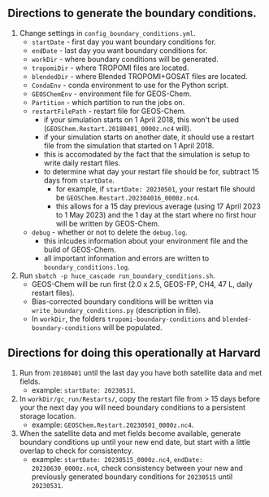 ## Directions to generate the boundary conditions.

1. Change settings in `config_boundary_conditions.yml`.
   - `startDate`       - first day you want boundary conditions for.
   - `endDate`         - last day you want boundary conditions for.
   - `workDir`         - where boundary conditions will be generated.
   - `tropomiDir`      - where TROPOMI files are located.
   - `blendedDir`      - where Blended TROPOMI+GOSAT files are located.
   - `CondaEnv`        - conda environment to use for the Python script.
   - `GEOSChemEnv`     - environment file for GEOS-Chem.
   - `Partition`       - which partition to run the jobs on.
   - `restartFilePath` - restart file for GEOS-Chem.
      - if your simulation starts on 1 April 2018, this won't be used (`GEOSChem.Restart.20180401_0000z.nc4` will).
      - if your simulation starts on another date, it should use a restart file from the simulation that started on 1 April 2018.
      - this is accomodated by the fact that the simulation is setup to write daily restart files.
      - to determine what day your restart file should be for, subtract 15 days from `startDate`.
         - for example, if `startDate: 20230501`, your restart file should be `GEOSChem.Restart.202304016_0000z.nc4`.
         - this allows for a 15 day previous average (using 17 April 2023 to 1 May 2023) and the 1 day at the start where no first hour will be written by GEOS-Chem.
   - `debug`           - whether or not to delete the `debug.log`.
      - this inlcudes information about your environment file and the build of GEOS-Chem.
      - all important information and errors are written to `boundary_conditions.log`.
2. Run `sbatch -p huce_cascade run_boundary_conditions.sh`.
   - GEOS-Chem will be run first (2.0 x 2.5, GEOS-FP, CH4, 47 L, daily restart files).
   - Bias-corrected boundary conditions will be written via `write_boundary_conditions.py` (description in file).
   - In `workDir`, the folders `tropomi-boundary-conditions` and `blended-boundary-conditions` will be populated.

## Directions for doing this operationally at Harvard
1. Run from `20180401` until the last day you have both satellite data and met fields.
   - example: `startDate: 20230531`.
2. In `workDir/gc_run/Restarts/`, copy the restart file from > 15 days before your the next day you will need boundary conditions to a persistent storage location.
   - example: `GEOSChem.Restart.20230501_0000z.nc4`.
3. When the satellite data and met fields become available, generate boundary conditions up until your new end date, but start with a little overlap to check for consistentcy.
   - example: `startDate: 20230515_0000z.nc4`, `endDate: 20230630_0000z.nc4`, check consistency between your new and previously generated boundary conditions for `20230515` until `20230531`.